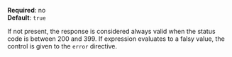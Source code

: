 **Required**: no  
**Default**: `true`

If not present, the response is considered always valid when the status
code is between 200 and 399. If expression evaluates to a falsy value,
the control is given to the `error` directive.